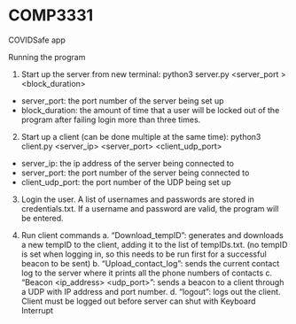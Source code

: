 # COMP3331

COVIDSafe app

Running the program
1. Start up the server from new terminal:
python3 server.py <server_port > <block_duration>
- server_port: the port number of the server being set up
- block_duration: the amount of time that a user will be locked out of the program
after failing login more than three times.

2. Start up a client (can be done multiple at the same time):
python3 client.py <server_ip> <server_port> <client_udp_port>
- server_ip: the ip address of the server being connected to
- server_port: the port number of the server being connected to
- client_udp_port: the port number of the UDP being set up

3. Login the user. A list of usernames and passwords are stored in credentials.txt. If a username and password are valid, the program will be entered.

4. Run client commands
a. “Download_tempID”: generates and downloads a new tempID to the client,
adding it to the list of tempIDs.txt. (no tempID is set when logging in, so this
needs to be run first for a successful beacon to be sent)
b. “Upload_contact_log”: sends the current contact log to the server where it
prints all the phone numbers of contacts
c. “Beacon <ip_address> <udp_port>”: sends a beacon to a client through a
UDP with IP address and port number.
d. “logout”: logs out the client. Client must be logged out before server can shut
with Keyboard Interrupt
